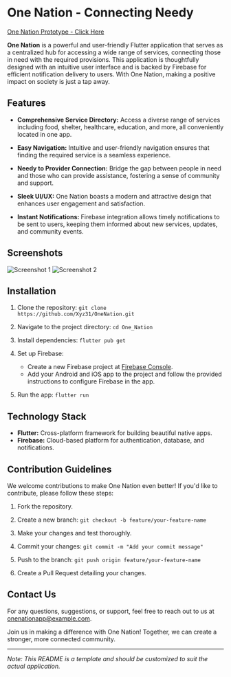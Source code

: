 # One Nation - Connecting Needy

[One Nation Prototype - Click Here](https://www.figma.com/file/qdReCxm0LzCOozqUKjC99m?node-id=6:2540&locale=en&type=design)

**One Nation** is a powerful and user-friendly Flutter application that serves as a centralized hub for accessing a wide range of services, connecting those in need with the required provisions. This application is thoughtfully designed with an intuitive user interface and is backed by Firebase for efficient notification delivery to users. With One Nation, making a positive impact on society is just a tap away.

## Features

- **Comprehensive Service Directory:** Access a diverse range of services including food, shelter, healthcare, education, and more, all conveniently located in one app.

- **Easy Navigation:** Intuitive and user-friendly navigation ensures that finding the required service is a seamless experience.

- **Needy to Provider Connection:** Bridge the gap between people in need and those who can provide assistance, fostering a sense of community and support.

- **Sleek UI/UX:** One Nation boasts a modern and attractive design that enhances user engagement and satisfaction.

- **Instant Notifications:** Firebase integration allows timely notifications to be sent to users, keeping them informed about new services, updates, and community events.

## Screenshots

![Screenshot 1](screenshot_1.png) ![Screenshot 2](screenshot_2.png)

## Installation

1. Clone the repository: `git clone https://github.com/Xyz31/OneNation.git`

2. Navigate to the project directory: `cd One_Nation`

3. Install dependencies: `flutter pub get`

4. Set up Firebase:
   - Create a new Firebase project at [Firebase Console](https://console.firebase.google.com/).
   - Add your Android and iOS app to the project and follow the provided instructions to configure Firebase in the app.

5. Run the app: `flutter run`

## Technology Stack

- **Flutter:** Cross-platform framework for building beautiful native apps.
- **Firebase:** Cloud-based platform for authentication, database, and notifications.

## Contribution Guidelines

We welcome contributions to make One Nation even better! If you'd like to contribute, please follow these steps:

1. Fork the repository.

2. Create a new branch: `git checkout -b feature/your-feature-name`

3. Make your changes and test thoroughly.

4. Commit your changes: `git commit -m "Add your commit message"`

5. Push to the branch: `git push origin feature/your-feature-name`

6. Create a Pull Request detailing your changes.

## Contact Us

For any questions, suggestions, or support, feel free to reach out to us at onenationapp@example.com.

Join us in making a difference with One Nation! Together, we can create a stronger, more connected community.

---

*Note: This README is a template and should be customized to suit the actual application.*

